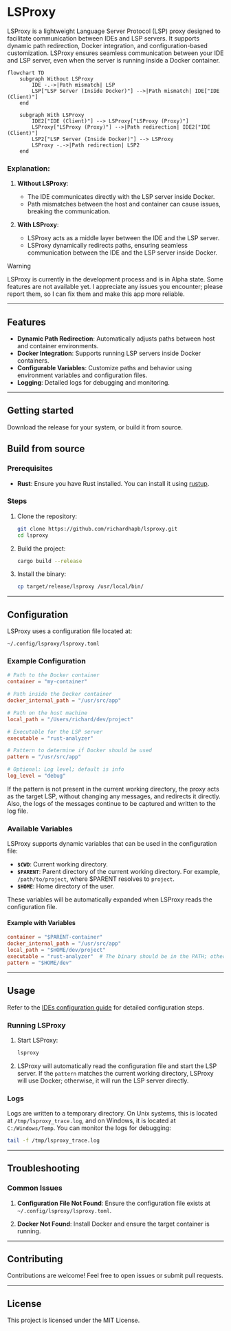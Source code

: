 # LSProxy

LSProxy is a lightweight Language Server Protocol (LSP) proxy designed to facilitate communication between IDEs and LSP servers. It supports dynamic path redirection, Docker integration, and configuration-based customization. LSProxy ensures seamless communication between your IDE and LSP server, even when the server is running inside a Docker container.

```mermaid
flowchart TD
    subgraph Without LSProxy
        IDE -.->|Path mismatch| LSP
        LSP["LSP Server (Inside Docker)"] -->|Path mismatch| IDE["IDE (Client)"]
    end

    subgraph With LSProxy
        IDE2["IDE (Client)"] --> LSProxy["LSProxy (Proxy)"]
        LSProxy["LSProxy (Proxy)"] -->|Path redirection| IDE2["IDE (Client)"]
        LSP2["LSP Server (Inside Docker)"] --> LSProxy
        LSProxy -.->|Path redirection| LSP2
    end
```

### Explanation:
1. **Without LSProxy**:
   - The IDE communicates directly with the LSP server inside Docker.
   - Path mismatches between the host and container can cause issues, breaking the communication.

2. **With LSProxy**:
   - LSProxy acts as a middle layer between the IDE and the LSP server.
   - LSProxy dynamically redirects paths, ensuring seamless communication between the IDE and the LSP server inside Docker.


> [!WARNING]
> LSProxy is currently in the development process and is in Alpha state. Some features are not available yet. I appreciate any issues you encounter; please report them, so I can fix them and make this app more reliable.

---

## Features

- **Dynamic Path Redirection**: Automatically adjusts paths between host and container environments.
- **Docker Integration**: Supports running LSP servers inside Docker containers.
- **Configurable Variables**: Customize paths and behavior using environment variables and configuration files.
- **Logging**: Detailed logs for debugging and monitoring.

---

## Getting started

Download the release for your system, or build it from source.

## Build from source

### Prerequisites

- **Rust**: Ensure you have Rust installed. You can install it using [rustup](https://rustup.rs/).

### Steps

1. Clone the repository:
   ```bash
   git clone https://github.com/richardhapb/lsproxy.git
   cd lsproxy
   ```

2. Build the project:
   ```bash
   cargo build --release
   ```

3. Install the binary:
   ```bash
   cp target/release/lsproxy /usr/local/bin/
   ```

---

## Configuration

LSProxy uses a configuration file located at:
```
~/.config/lsproxy/lsproxy.toml
```

### Example Configuration

```toml
# Path to the Docker container
container = "my-container"

# Path inside the Docker container
docker_internal_path = "/usr/src/app"

# Path on the host machine
local_path = "/Users/richard/dev/project"

# Executable for the LSP server
executable = "rust-analyzer"

# Pattern to determine if Docker should be used
pattern = "/usr/src/app"

# Optional: Log level; default is info
log_level = "debug"
```

If the pattern is not present in the current working directory, the proxy acts as the target LSP, without changing any messages, and redirects it directly. Also, the logs of the messages continue to be captured and written to the log file.

### Available Variables

LSProxy supports dynamic variables that can be used in the configuration file:

- **`$CWD`**: Current working directory.
- **`$PARENT`**: Parent directory of the current working directory. For example, `/path/to/project`, where $PARENT resolves to `project`.
- **`$HOME`**: Home directory of the user.

These variables will be automatically expanded when LSProxy reads the configuration file.

#### Example with Variables

```toml
container = "$PARENT-container"
docker_internal_path = "/usr/src/app"
local_path = "$HOME/dev/project"
executable = "rust-analyzer"  # The binary should be in the PATH; otherwise, indicate the absolute path.
pattern = "$HOME/dev"
```

---

## Usage

Refer to the [IDEs configuration guide](ides.md) for detailed configuration steps.

### Running LSProxy

1. Start LSProxy:
   ```bash
   lsproxy
   ```

2. LSProxy will automatically read the configuration file and start the LSP server. If the `pattern` matches the current working directory, LSProxy will use Docker; otherwise, it will run the LSP server directly.

### Logs

Logs are written to a temporary directory. On Unix systems, this is located at `/tmp/lsproxy_trace.log`, and on Windows, it is located at `C:/Windows/Temp`. You can monitor the logs for debugging:

```bash
tail -f /tmp/lsproxy_trace.log
```

---

## Troubleshooting

### Common Issues

1. **Configuration File Not Found**:
   Ensure the configuration file exists at `~/.config/lsproxy/lsproxy.toml`.

2. **Docker Not Found**:
   Install Docker and ensure the target container is running.

---

## Contributing

Contributions are welcome! Feel free to open issues or submit pull requests.

---

## License

This project is licensed under the MIT License.
